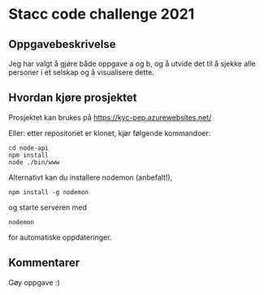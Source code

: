 # Stacc code challenge 2021

## Oppgavebeskrivelse
Jeg har valgt å gjøre både oppgave a og b, og å utvide det til å sjekke alle personer i et selskap og å visualisere dette.

## Hvordan kjøre prosjektet
Prosjektet kan brukes på https://kyc-pep.azurewebsites.net/

Eller: etter repositoriet er klonet, kjør følgende kommandoer:
```
cd node-api
npm install
node ./bin/www
```

Alternativt kan du installere nodemon (anbefalt!),
```
npm install -g nodemon
```
og starte serveren med
```
nodemon
```
for automatiske oppdateringer.

## Kommentarer

Gøy oppgave :)
